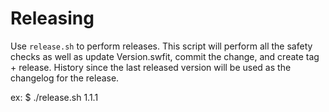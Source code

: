 Releasing
=========

Use `release.sh` to perform releases.  This script will perform all the safety checks as well
as update Version.swfit, commit the change, and create tag + release.  History since the last
released version will be used as the changelog for the release.

ex: $ ./release.sh 1.1.1
 
